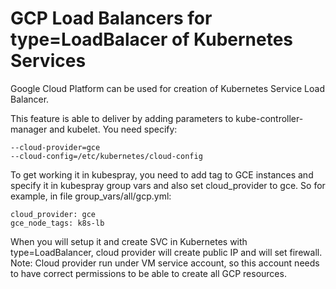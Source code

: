 # GCP Load Balancers for type=LoadBalacer of Kubernetes Services

Google Cloud Platform can be used for creation of Kubernetes Service Load Balancer.

This feature is able to deliver by adding parameters to kube-controller-manager and kubelet. You need specify:

    --cloud-provider=gce
    --cloud-config=/etc/kubernetes/cloud-config

To get working it in kubespray, you need to add tag to GCE instances and specify it in kubespray group vars and also set cloud_provider to gce. So for example, in file group_vars/all/gcp.yml:

    cloud_provider: gce
    gce_node_tags: k8s-lb

When you will setup it and create SVC in Kubernetes with type=LoadBalancer, cloud provider will create public IP and will set firewall.
Note: Cloud provider run under VM service account, so this account needs to have correct permissions to be able to create all GCP resources.
